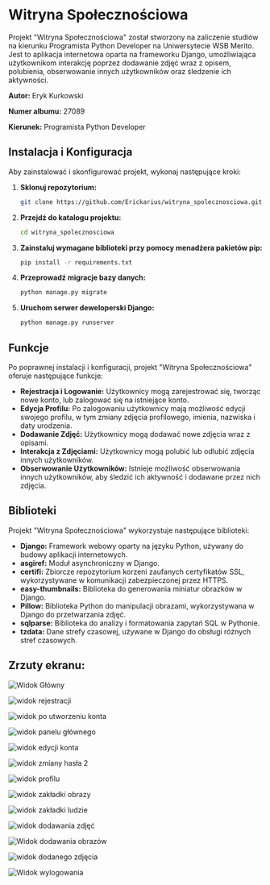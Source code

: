 # Witryna Społecznościowa

Projekt "Witryna Społecznościowa" został stworzony na zaliczenie studiów na kierunku Programista Python Developer na Uniwersytecie WSB Merito. Jest to aplikacja internetowa oparta na frameworku Django, umożliwiająca użytkownikom interakcję poprzez dodawanie zdjęć wraz z opisem, polubienia, obserwowanie innych użytkowników oraz śledzenie ich aktywności.

**Autor:** Eryk Kurkowski

**Numer albumu:** 27089

**Kierunek:** Programista Python Developer

## Instalacja i Konfiguracja

Aby zainstalować i skonfigurować projekt, wykonaj następujące kroki: 

 1. **Sklonuj repozytorium:**
	 ```bash 
	 git clone https://github.com/Erickarius/witryna_spolecznosciowa.git
	 ```
 2.  **Przejdź do katalogu projektu:**
	 ```bash 
	 cd witryna_spolecznosciowa 
		```
 4. **Zainstaluj wymagane biblioteki przy pomocy menadżera pakietów pip:**
	```bash
	pip install -r requirements.txt
	```
 5. **Przeprowadź migracje bazy danych:**
	```bash
	python manage.py migrate 
	```
 6. **Uruchom serwer deweloperski Django:**
	```bash
	python manage.py runserver 
	```

## Funkcje

Po poprawnej instalacji i konfiguracji, projekt "Witryna Społecznościowa" oferuje następujące funkcje:

 - **Rejestracja i Logowanie:** Użytkownicy mogą zarejestrować się, tworząc
   nowe konto, lub zalogować się na istniejące konto.
 - **Edycja Profilu:** Po zalogowaniu użytkownicy mają możliwość edycji
   swojego profilu, w tym zmiany zdjęcia profilowego, imienia, nazwiska
   i daty urodzenia.
 - **Dodawanie Zdjęć:** Użytkownicy mogą dodawać nowe zdjęcia wraz z
   opisami.
 - **Interakcja z Zdjęciami:** Użytkownicy mogą polubić lub odlubić
   zdjęcia innych użytkowników.
 - **Obserwowanie Użytkowników:** Istnieje możliwość obserwowania innych
   użytkowników, aby śledzić ich aktywność i dodawane przez nich zdjęcia.

## Biblioteki

Projekt "Witryna Społecznościowa" wykorzystuje następujące biblioteki:

 - **Django:** Framework webowy oparty na języku Python, używany do budowy
   aplikacji internetowych.
 - **asgiref:** Moduł asynchroniczny w Django.
 - **certifi:** Zbiorcze repozytorium korzeni zaufanych certyfikatów SSL,
   wykorzystywane w komunikacji zabezpieczonej przez HTTPS.
 - **easy-thumbnails:** Biblioteka do generowania miniatur obrazków w
   Django.
 - **Pillow:** Biblioteka Python do manipulacji obrazami, wykorzystywana w
   Django do przetwarzania zdjęć.
 - **sqlparse:** Biblioteka do analizy i formatowania zapytań SQL w
   Pythonie.
 - **tzdata:** Dane strefy czasowej, używane w Django do obsługi różnych
   stref czasowych.

## Zrzuty ekranu:
![Widok Główny](https://github.com/Erickarius/witryna_spolecznosciowa/assets/117024079/d8596e2d-c550-4a9b-a5a7-b5526793b0c0)

![widok rejestracji](https://github.com/Erickarius/witryna_spolecznosciowa/assets/117024079/7d901e10-9fe4-4af1-b604-f233cba2d8c0)

![widok po utworzeniu konta](https://github.com/Erickarius/witryna_spolecznosciowa/assets/117024079/686f8647-02da-486c-a0a4-253da584e53c)

![widok panelu głównego](https://github.com/Erickarius/witryna_spolecznosciowa/assets/117024079/0086e25d-a6b1-434c-91d3-f0292be6e984)

![widok edycji konta](https://github.com/Erickarius/witryna_spolecznosciowa/assets/117024079/ff982936-b11e-4cc2-8fea-dceb97c812f6)

![widok zmiany hasła 2](https://github.com/Erickarius/witryna_spolecznosciowa/assets/117024079/d6596670-7479-48f9-bc17-e30312acfb59)

![widok profilu](https://github.com/Erickarius/witryna_spolecznosciowa/assets/117024079/2f6e95c0-2334-4973-b86c-3b9e7779e007)

![widok zakładki obrazy](https://github.com/Erickarius/witryna_spolecznosciowa/assets/117024079/92da6c84-aabb-415d-aa29-9076fc5ef30d)

![widok zakładki ludzie](https://github.com/Erickarius/witryna_spolecznosciowa/assets/117024079/0f4fe12a-17fb-4394-b10b-e7a6d24fe32c)

![widok dodawania zdjęć](https://github.com/Erickarius/witryna_spolecznosciowa/assets/117024079/eb3a2587-84e5-4de3-b1eb-632a82cb9f0d)

![Widok dodawania obrazów](https://github.com/Erickarius/witryna_spolecznosciowa/assets/117024079/49632c48-c602-4cce-b60d-5c68205dea94)

![widok dodanego zdjęcia](https://github.com/Erickarius/witryna_spolecznosciowa/assets/117024079/59ce59c1-0756-4dac-98c4-79e380689d29)

![Widok wylogowania](https://github.com/Erickarius/witryna_spolecznosciowa/assets/117024079/553ed08a-4db2-4377-b039-8fba8141b39b)



